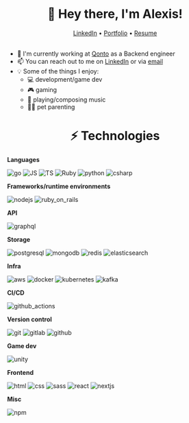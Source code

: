 <h1 align="center">👋 Hey there, I'm Alexis!</h1>
<div align="center">
  <a href="https://www.linkedin.com/in/alexis-lemaire-089b1b109" target="_blank" rel="noopener">LinkedIn</a> • <a href="https://portfolio.alexis-lemaire.net" target="_blank" rel="noopener">Portfolio</a> • <a href="https://resume.alexis-lemaire.net" target="_blank" rel="noopener">Resume</a>
</div>
<br />

- 🏦 I'm currently working at [Qonto](https://qonto.com/en) as a Backend engineer
- 📫 You can reach out to me on [LinkedIn](https://www.linkedin.com/in/alexis-lemaire-089b1b109) or via [email](mailto:alexis.lemaire94@gmail.com)
- 💡 Some of the things I enjoy:
  - 💻 development/game dev
  - 🎮 gaming
  - 🎵 playing/composing music
  - 🐶🐱 pet parenting

<h1 align="center">⚡ Technologies</h1>

**Languages**

![go](https://github.com/alexlemaire/alexlemaire/assets/50198634/c305582e-59a8-443c-9dad-835397b08ffe)
![JS](https://github.com/alexlemaire/alexlemaire/assets/50198634/1d452018-cd79-4c0e-84b7-43d326919256)
![TS](https://github.com/alexlemaire/alexlemaire/assets/50198634/3dba6413-77c5-4557-bf7a-228f02536a65)
![Ruby](https://github.com/alexlemaire/alexlemaire/assets/50198634/594286ed-60a8-462d-bda8-2af640587c5f)
![python](https://github.com/alexlemaire/alexlemaire/assets/50198634/24943f11-9c2b-4309-961b-c3d3b8cc037d)
![csharp](https://github.com/alexlemaire/alexlemaire/assets/50198634/84534aa1-4a78-4c27-872c-2801ae1513a9)

**Frameworks/runtime environments**

![nodejs](https://github.com/alexlemaire/alexlemaire/assets/50198634/b821da84-ede1-45e7-b5d1-cc16cd58afa4)
![ruby_on_rails](https://github.com/alexlemaire/alexlemaire/assets/50198634/9c44f4f5-6bc2-42b7-bb1f-8509cfff8cb6)

**API**

![graphql](https://github.com/alexlemaire/alexlemaire/assets/50198634/d3290e99-e8b8-4750-909c-0b400c8651b5)

**Storage**

![postgresql](https://github.com/alexlemaire/alexlemaire/assets/50198634/bb3adec4-abb4-4e1a-9d5d-146b185d94b8)
![mongodb](https://github.com/alexlemaire/alexlemaire/assets/50198634/194154ee-883f-4b84-9567-348a217ec7da)
![redis](https://github.com/alexlemaire/alexlemaire/assets/50198634/f62d84d7-b113-4472-8a83-2e07f679827d)
![elasticsearch](https://github.com/alexlemaire/alexlemaire/assets/50198634/b2fd9e02-f311-4eef-a91d-30f24e7360cb)

**Infra**

![aws](https://github.com/alexlemaire/alexlemaire/assets/50198634/c7d86764-b9fd-46dc-a6e6-b6beeb1a84a6)
![docker](https://github.com/alexlemaire/alexlemaire/assets/50198634/c14228a2-6aef-45e9-879d-10f3b3c816ba)
![kubernetes](https://github.com/alexlemaire/alexlemaire/assets/50198634/0487f316-3790-4a9e-b7a0-dbab3517a812)
![kafka](https://github.com/alexlemaire/alexlemaire/assets/50198634/bcb29639-dd2f-4b4f-a8b9-eefd6f86f286)

**CI/CD**

![github_actions](https://github.com/alexlemaire/alexlemaire/assets/50198634/dbae8a0c-3f45-4825-a5b3-7333c6171d52)

**Version control**

![git](https://github.com/alexlemaire/alexlemaire/assets/50198634/36a4aab0-4ff3-4aa1-863f-496ea59c4106)
![gitlab](https://github.com/alexlemaire/alexlemaire/assets/50198634/c1954bd6-f2d7-41ca-af6a-f1c1689760ee)
![github](https://github.com/alexlemaire/alexlemaire/assets/50198634/018f293d-7b23-4a21-96e6-dde2c378711b)


**Game dev**

![unity](https://github.com/alexlemaire/alexlemaire/assets/50198634/1c0d13f9-140e-4aaa-b70e-56d3457e5124)

**Frontend**

![html](https://github.com/alexlemaire/alexlemaire/assets/50198634/15c6693b-2207-4da0-8ecb-26453ce6c3a2)
![css](https://github.com/alexlemaire/alexlemaire/assets/50198634/3ce8bac3-3639-4481-957a-da383005f59d)
![sass](https://github.com/alexlemaire/alexlemaire/assets/50198634/70803094-84c1-4291-a3ac-ebda439ffbff)
![react](https://github.com/alexlemaire/alexlemaire/assets/50198634/f1a32be7-bc7d-4a16-af97-0848a1fc6f56)
![nextjs](https://github.com/alexlemaire/alexlemaire/assets/50198634/8a47b934-6db1-45d6-b257-d26463242ad6)

**Misc**

![npm](https://github.com/alexlemaire/alexlemaire/assets/50198634/d512052c-bd6a-4041-b22f-dfecb7ca584a)
